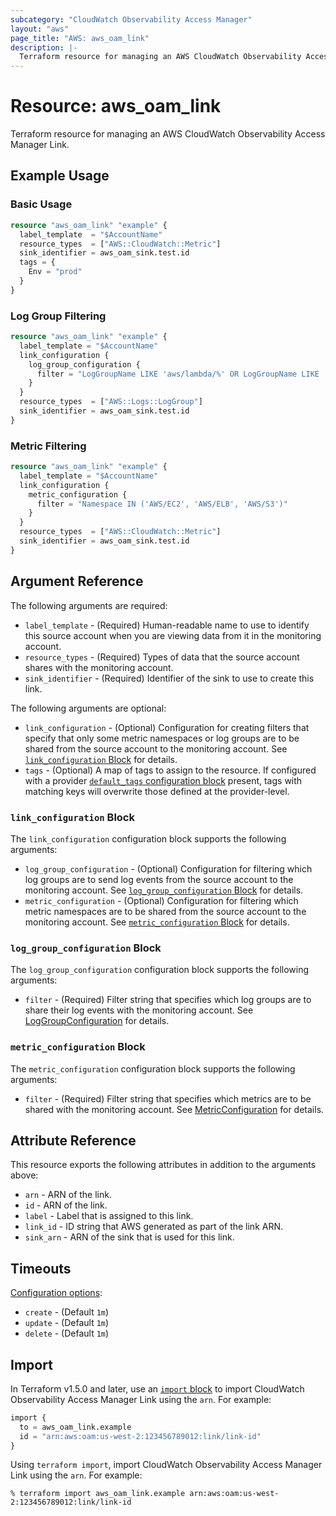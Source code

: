```yaml
---
subcategory: "CloudWatch Observability Access Manager"
layout: "aws"
page_title: "AWS: aws_oam_link"
description: |-
  Terraform resource for managing an AWS CloudWatch Observability Access Manager Link.
---
```


# Resource: aws_oam_link

Terraform resource for managing an AWS CloudWatch Observability Access Manager Link.

## Example Usage

### Basic Usage

```terraform
resource "aws_oam_link" "example" {
  label_template  = "$AccountName"
  resource_types  = ["AWS::CloudWatch::Metric"]
  sink_identifier = aws_oam_sink.test.id
  tags = {
    Env = "prod"
  }
}
```

### Log Group Filtering

```terraform
resource "aws_oam_link" "example" {
  label_template = "$AccountName"
  link_configuration {
    log_group_configuration {
      filter = "LogGroupName LIKE 'aws/lambda/%' OR LogGroupName LIKE 'AWSLogs%'"
    }
  }
  resource_types  = ["AWS::Logs::LogGroup"]
  sink_identifier = aws_oam_sink.test.id
}
```

### Metric Filtering

```terraform
resource "aws_oam_link" "example" {
  label_template = "$AccountName"
  link_configuration {
    metric_configuration {
      filter = "Namespace IN ('AWS/EC2', 'AWS/ELB', 'AWS/S3')"
    }
  }
  resource_types  = ["AWS::CloudWatch::Metric"]
  sink_identifier = aws_oam_sink.test.id
}
```

## Argument Reference

The following arguments are required:

* `label_template` - (Required) Human-readable name to use to identify this source account when you are viewing data from it in the monitoring account.
* `resource_types` - (Required) Types of data that the source account shares with the monitoring account.
* `sink_identifier` - (Required) Identifier of the sink to use to create this link.

The following arguments are optional:

* `link_configuration` - (Optional) Configuration for creating filters that specify that only some metric namespaces or log groups are to be shared from the source account to the monitoring account. See [`link_configuration` Block](#link_configuration-block) for details.
* `tags` - (Optional) A map of tags to assign to the resource. If configured with a provider [`default_tags` configuration block](https://registry.terraform.io/providers/hashicorp/aws/latest/docs#default_tags-configuration-block) present, tags with matching keys will overwrite those defined at the provider-level.

### `link_configuration` Block

The `link_configuration` configuration block supports the following arguments:

* `log_group_configuration` - (Optional) Configuration for filtering which log groups are to send log events from the source account to the monitoring account. See [`log_group_configuration` Block](#log_group_configuration-block) for details.
* `metric_configuration` - (Optional) Configuration for filtering which metric namespaces are to be shared from the source account to the monitoring account. See [`metric_configuration` Block](#metric_configuration-block) for details.

### `log_group_configuration` Block

The `log_group_configuration` configuration block supports the following arguments:

* `filter` - (Required) Filter string that specifies which log groups are to share their log events with the monitoring account. See [LogGroupConfiguration](https://docs.aws.amazon.com/OAM/latest/APIReference/API_LogGroupConfiguration.html) for details.

### `metric_configuration` Block

The `metric_configuration` configuration block supports the following arguments:

* `filter` - (Required) Filter string that specifies  which metrics are to be shared with the monitoring account. See [MetricConfiguration](https://docs.aws.amazon.com/OAM/latest/APIReference/API_MetricConfiguration.html) for details.

## Attribute Reference

This resource exports the following attributes in addition to the arguments above:

* `arn` - ARN of the link.
* `id` - ARN of the link.
* `label` - Label that is assigned to this link.
* `link_id` - ID string that AWS generated as part of the link ARN.
* `sink_arn` - ARN of the sink that is used for this link.

## Timeouts

[Configuration options](https://developer.hashicorp.com/terraform/language/resources/syntax#operation-timeouts):

* `create` - (Default `1m`)
* `update` - (Default `1m`)
* `delete` - (Default `1m`)

## Import

In Terraform v1.5.0 and later, use an [`import` block](https://developer.hashicorp.com/terraform/language/import) to import CloudWatch Observability Access Manager Link using the `arn`. For example:

```terraform
import {
  to = aws_oam_link.example
  id = "arn:aws:oam:us-west-2:123456789012:link/link-id"
}
```

Using `terraform import`, import CloudWatch Observability Access Manager Link using the `arn`. For example:

```console
% terraform import aws_oam_link.example arn:aws:oam:us-west-2:123456789012:link/link-id
```
